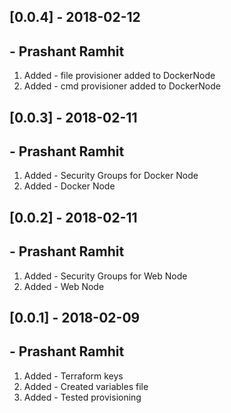 ## [0.0.4] - 2018-02-12
## - Prashant Ramhit
1. Added - file provisioner added to DockerNode 
2. Added - cmd  provisioner added to DockerNode 

## [0.0.3] - 2018-02-11
## - Prashant Ramhit
1. Added - Security Groups for Docker Node 
2. Added - Docker Node


## [0.0.2] - 2018-02-11
## - Prashant Ramhit
1. Added - Security Groups for Web Node 
2. Added - Web Node


## [0.0.1] - 2018-02-09
## - Prashant Ramhit
1. Added - Terraform keys 
2. Added - Created variables file
3. Added - Tested provisioning

